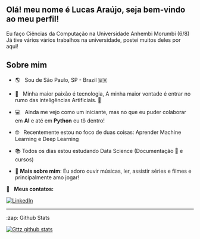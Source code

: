 ## Olá! meu nome é Lucas Araújo, seja bem-vindo ao meu perfil!

Eu faço Ciências da Computação na Universidade Anhembi Morumbi (6/8) Já tive vários vários trabalhos na universidade, postei muitos deles por aqui!

## Sobre mim

- 🌎 &nbsp; Sou de São Paulo, SP - Brazil 🇧🇷

- :thinking: &nbsp; Minha maior paixão é tecnologia, A minha maior vontade é entrar no rumo das inteligências Artificiais. :robot:

- :computer: &nbsp; Ainda me vejo como um iniciante, mas no que eu puder colaborar em **AI** e até em **Python** eu tô dentro!<br>
- :nerd_face: &nbsp; Recentemente estou no foco de duas coisas: Aprender Machine Learning e Deep Learning
- 📚 Todos os dias estou estudando Data Science (Documentação 📖 e cursos)
- 🥂 **Mais sobre mim**: Eu adoro  ouvir músicas, ler, assistir séries e filmes e principalmente amo jogar!


:email: &nbsp; **Meus contatos:**

[![LinkedIn](https://img.shields.io/badge/LinkedIn--blue?style=for-the-badge&logo=linkedin&link=https://https://www.linkedin.com/in/lucasaraujo0255/&logoColor=white)](https://www.linkedin.com/in/lucasaraujo0255/)
<br/>

---
<summary>:zap: Github Stats</summary>

[![Gttz github stats](https://github-readme-stats.vercel.app/api?username=Gttz&count_private=true&show_icons=true&theme=great-gatsby)](https://github.com/anuraghazra/github-readme-stats&theme=dark)

